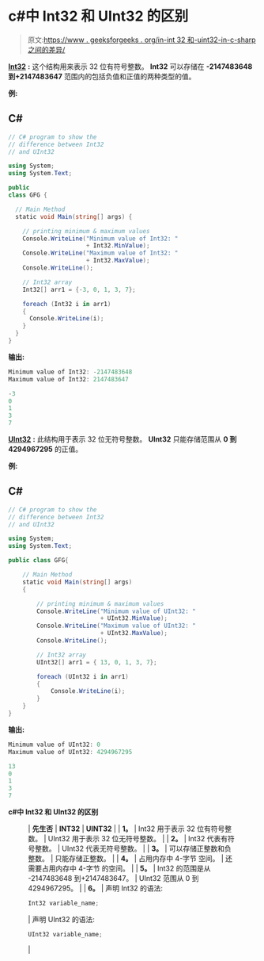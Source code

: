 # c#中 Int32 和 UInt32 的区别

> 原文:[https://www . geeksforgeeks . org/in-int 32 和-uint32-in-c-sharp 之间的差异/](https://www.geeksforgeeks.org/difference-between-int32-and-uint32-in-c-sharp/)

[**Int32**](https://www.geeksforgeeks.org/c-sharp-int32-struct/?ref=rp) **:** 这个结构用来表示 32 位有符号整数。 **Int32** 可以存储在 **-2147483648 到+2147483647** 范围内的包括负值和正值的两种类型的值。

**例:**

## C#

```cs
// C# program to show the
// difference between Int32
// and UInt32

using System;
using System.Text;

public
class GFG {

  // Main Method
  static void Main(string[] args) {

    // printing minimum & maximum values
    Console.WriteLine("Minimum value of Int32: " 
                      + Int32.MinValue);
    Console.WriteLine("Maximum value of Int32: " 
                      + Int32.MaxValue);
    Console.WriteLine();

    // Int32 array
    Int32[] arr1 = {-3, 0, 1, 3, 7};

    foreach (Int32 i in arr1)
    { 
      Console.WriteLine(i);
    }
  }
}
```

**输出:**

```cs
Minimum value of Int32: -2147483648
Maximum value of Int32: 2147483647

-3
0
1
3
7

```

[**UInt32**](https://www.geeksforgeeks.org/c-sharp-uint32-struct/?ref=rp) **:** 此结构用于表示 32 位无符号整数。 **UInt32** 只能存储范围从 **0 到 4294967295** 的正值。

**例:**

## C#

```cs
// C# program to show the 
// difference between Int32 
// and UInt32

using System;
using System.Text;

public class GFG{

    // Main Method
    static void Main(string[] args)
    {

        // printing minimum & maximum values
        Console.WriteLine("Minimum value of UInt32: "
                          + UInt32.MinValue);
        Console.WriteLine("Maximum value of UInt32: "
                          + UInt32.MaxValue);
        Console.WriteLine();

        // Int32 array
        UInt32[] arr1 = { 13, 0, 1, 3, 7};

        foreach (UInt32 i in arr1)
        {
            Console.WriteLine(i);
        }
    }
}
```

**输出:**

```cs
Minimum value of UInt32: 0
Maximum value of UInt32: 4294967295

13
0
1
3
7

```

**c#中 Int32 和 UInt32 的区别**

<figure class="table">

| **先生否** | **INT32** | **UINT32** |
| **1。** | Int32 用于表示 32 位有符号整数。 | UInt32 用于表示 32 位无符号整数。 |
| **2。** | Int32 代表有符号整数。 | UInt32 代表无符号整数。 |
| **3。** | 可以存储正整数和负整数。 | 只能存储正整数。 |
| **4。** | 占用内存中 4-字节 空间。 | 还需要占用内存中 4-字节 的空间。 |
| **5。** | Int32 的范围是从 -2147483648 到+2147483647。 | UInt32 范围从 0 到 4294967295。 |
| **6。** | 声明 Int32 的语法:

```cs
Int32 variable_name;

```

 | 声明 UInt32 的语法:

```cs
UInt32 variable_name;

```

 |

</figure>